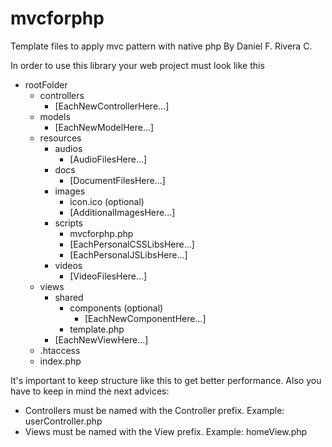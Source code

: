 # mvcforphp
Template files to apply mvc pattern with native php
By Daniel F. Rivera C.

In order to use this library your web project must look like this

- rootFolder
  - controllers
    - [EachNewControllerHere...]
  - models
    - [EachNewModelHere...]
  - resources
    - audios
      - [AudioFilesHere...]
    - docs
      - [DocumentFilesHere...]
    - images
      - icon.ico (optional)
      - [AdditionalImagesHere...]
    - scripts
      - mvcforphp.php
      - [EachPersonalCSSLibsHere...]
      - [EachPersonalJSLibsHere...]
    - videos
      - [VideoFilesHere...]
  - views
    - shared
      - components (optional)
        - [EachNewComponentHere...]
      - template.php
    - [EachNewViewHere...]
  - .htaccess
  - index.php
    
It's important to keep structure like this to get better performance. Also you have to keep in mind the next advices:
- Controllers must be named with the Controller prefix. Example: userController.php
- Views must be named with the View prefix. Example: homeView.php
    
